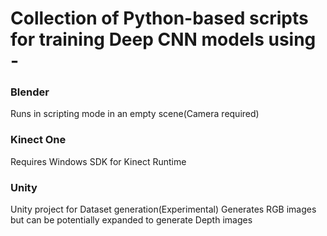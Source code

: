 # Collection of Python-based scripts for training Deep CNN models using -
### Blender
Runs in scripting mode in an empty scene(Camera required)
### Kinect One
Requires Windows SDK for Kinect Runtime
### Unity
Unity project for Dataset generation(Experimental)
Generates RGB images but can be potentially expanded to generate Depth images
